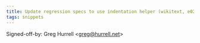 ```yaml
---
title: Update regression specs to use indentation helper (wikitext, e02a70a)
tags: snippets
---
```


Signed-off-by: Greg Hurrell &lt;greg@hurrell.net&gt;
